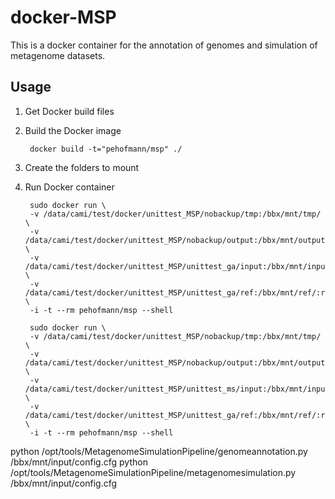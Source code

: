 docker-MSP
==========

This is a docker container for the annotation of genomes and simulation of metagenome datasets.

Usage
-----

1. Get Docker build files


2. Build the Docker image

        docker build -t="pehofmann/msp" ./

3. Create the folders to mount


4. Run Docker container

        sudo docker run \
        -v /data/cami/test/docker/unittest_MSP/nobackup/tmp:/bbx/mnt/tmp/ \
        -v /data/cami/test/docker/unittest_MSP/nobackup/output:/bbx/mnt/output/ \
        -v /data/cami/test/docker/unittest_MSP/unittest_ga/input:/bbx/mnt/input:ro \
        -v /data/cami/test/docker/unittest_MSP/unittest_ga/ref:/bbx/mnt/ref/:ro \
        -i -t --rm pehofmann/msp --shell

        sudo docker run \
        -v /data/cami/test/docker/unittest_MSP/nobackup/tmp:/bbx/mnt/tmp/ \
        -v /data/cami/test/docker/unittest_MSP/nobackup/output:/bbx/mnt/output/ \
        -v /data/cami/test/docker/unittest_MSP/unittest_ms/input:/bbx/mnt/input:ro \
        -v /data/cami/test/docker/unittest_MSP/unittest_ga/ref:/bbx/mnt/ref/:ro \
        -i -t --rm pehofmann/msp --shell

python /opt/tools/MetagenomeSimulationPipeline/genomeannotation.py /bbx/mnt/input/config.cfg
python /opt/tools/MetagenomeSimulationPipeline/metagenomesimulation.py /bbx/mnt/input/config.cfg

